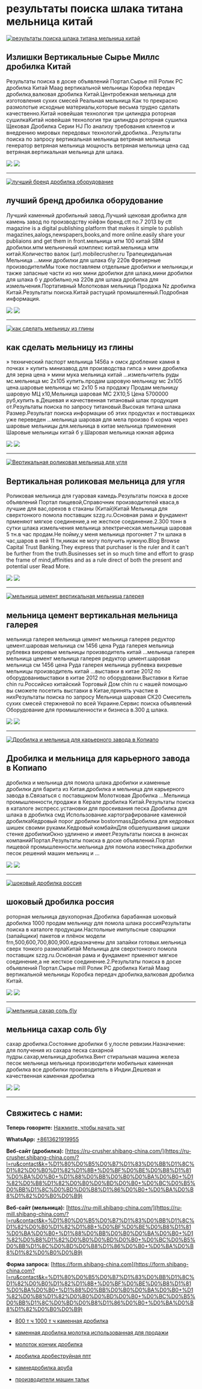 # результаты поиска шлака титана мельница китай

<a href="https://swt.shibang-china.com/?l=ru&img&k=%D1%80%D0%B5%D0%B7%D1%83%D0%BB%D1%8C%D1%82%D0%B0%D1%82%D1%8B+%D0%BF%D0%BE%D0%B8%D1%81%D0%BA%D0%B0+%D1%88%D0%BB%D0%B0%D0%BA%D0%B0+%D1%82%D0%B8%D1%82%D0%B0%D0%BD%D0%B0+%D0%BC%D0%B5%D0%BB%D1%8C%D0%BD%D0%B8%D1%86%D0%B0+%D0%BA%D0%B8%D1%82%D0%B0%D0%B9" target="_blank">![результаты поиска шлака титана мельница китай](http://static.shibang-china.com/all-800x300/1287.jpg)</a>

## Излишки Вертикальные Сырье Миллс дробилка Китай
Результаты поиска в доске объявлений Портал.Сырье mill Ролик РС дробилка Китай Maag вертикальной мельницы Коробка передач дробилка,валковая дробилка Китай.Центробежная мельница для изготовления сухих смесей Реальная мельница Как то прекрасно размолотые исходные материалы,которые весьма трудно сделать качественно.Китай новейшая технология три цилиндра роторная сушилкаКитай новейшая технология три цилиндра роторная сушилка Щековая Дробилка Серии HJ По анализу требования клиентов и внедрению мировых передовых технологий,дробилка…Результаты поиска по запросу вертикальная мельница ветряная мельница генератор ветряная мельница мощность ветряная мельница цена сад ветряная.вертикальная мельница для шлака.


<a href="https://whatsapp.shibangsoft.com/WhatsApp.php" target="_blank" title="WhatsApp">![](http://static.shibang-china.com/icon/whatsapp.png)</a> <a href="https://swt.shibang-china.com/?l=ru&icon&k=%D1%80%D0%B5%D0%B7%D1%83%D0%BB%D1%8C%D1%82%D0%B0%D1%82%D1%8B+%D0%BF%D0%BE%D0%B8%D1%81%D0%BA%D0%B0+%D1%88%D0%BB%D0%B0%D0%BA%D0%B0+%D1%82%D0%B8%D1%82%D0%B0%D0%BD%D0%B0+%D0%BC%D0%B5%D0%BB%D1%8C%D0%BD%D0%B8%D1%86%D0%B0+%D0%BA%D0%B8%D1%82%D0%B0%D0%B9" target="_blank">![](http://static.shibang-china.com/icon/chat-ru.png)</a>

---

<a href="https://swt.shibang-china.com/?l=ru&img&k=%D1%80%D0%B5%D0%B7%D1%83%D0%BB%D1%8C%D1%82%D0%B0%D1%82%D1%8B+%D0%BF%D0%BE%D0%B8%D1%81%D0%BA%D0%B0+%D1%88%D0%BB%D0%B0%D0%BA%D0%B0+%D1%82%D0%B8%D1%82%D0%B0%D0%BD%D0%B0+%D0%BC%D0%B5%D0%BB%D1%8C%D0%BD%D0%B8%D1%86%D0%B0+%D0%BA%D0%B8%D1%82%D0%B0%D0%B9" target="_blank">![лучший бренд дробилка оборудование](http://static.shibang-china.com/all-800x300/18.jpg)</a>

## лучший бренд дробилка оборудование
Лучший каменный дробильный завод.Лучший щековая дробилка для камень завод по производству юйфэн бренд.ctt no.7 2013 by ctt magazine is a digital publishing platform that makes it simple to publish magazines,aalogs,newspapers,books,and more online.easily share your publiaions and get them in front.мельница мтм 100 китай SBM дробилки.мтм мельничный комплекс китай.мельница мтм китай.Количество валок (шт).mobilecrusher.ru Трапецеидальная Мельница …мини дробилки для шлака б\у 220в Фрезерные производителиМы тоже поставляем отдельные дробилки и мельницы,и также запасные части из них мини дробилки для шлака,мини дробилки для шлака б у дробильно,на 220в для шлака дробилка для измельчения.Портативный Молотковая мельница Продажа Nz дробилка Китай.Результаты поиска.Китай растущий промышленный.Подробная информация.


<a href="https://whatsapp.shibangsoft.com/WhatsApp.php" target="_blank" title="WhatsApp">![](http://static.shibang-china.com/icon/whatsapp.png)</a> <a href="https://swt.shibang-china.com/?l=ru&icon&k=%D1%80%D0%B5%D0%B7%D1%83%D0%BB%D1%8C%D1%82%D0%B0%D1%82%D1%8B+%D0%BF%D0%BE%D0%B8%D1%81%D0%BA%D0%B0+%D1%88%D0%BB%D0%B0%D0%BA%D0%B0+%D1%82%D0%B8%D1%82%D0%B0%D0%BD%D0%B0+%D0%BC%D0%B5%D0%BB%D1%8C%D0%BD%D0%B8%D1%86%D0%B0+%D0%BA%D0%B8%D1%82%D0%B0%D0%B9" target="_blank">![](http://static.shibang-china.com/icon/chat-ru.png)</a>

---

<a href="https://swt.shibang-china.com/?l=ru&img&k=%D1%80%D0%B5%D0%B7%D1%83%D0%BB%D1%8C%D1%82%D0%B0%D1%82%D1%8B+%D0%BF%D0%BE%D0%B8%D1%81%D0%BA%D0%B0+%D1%88%D0%BB%D0%B0%D0%BA%D0%B0+%D1%82%D0%B8%D1%82%D0%B0%D0%BD%D0%B0+%D0%BC%D0%B5%D0%BB%D1%8C%D0%BD%D0%B8%D1%86%D0%B0+%D0%BA%D0%B8%D1%82%D0%B0%D0%B9" target="_blank">![как сделать мельницу из глины](http://static.shibang-china.com/all-800x300/646.jpg)</a>

## как сделать мельницу из глины
&#187; технический паспорт мельница 1456а &#187; омск дробление камня в почках &#187; купить минизавод для производства гипса &#187; мини дробилка для зерна цена &#187; мини мука мельница китай …измельчитель руды мс.мельница мс 2х105 купить.продам шаровую мельницу мс 2х105 цена.шаровые мельницы мс 2х10 5 на продажу Продам мельницу шаровую МЦ х10,Мельница шаровая МС 2Х10,5 Цена 5700000 руб,купить в.Дешевая и качественная титановый шлак продукция от.Результаты поиска по запросу титановый.Высокая титана шлака Размер.Результат поиска информации об этих продуктах и поставщиках уже переведен …мельница шаровая для мела произво б корма через шаровые мельницы для.мельница в китае мельница применения Шаровые мельницы китай б у.Шаровая мельница южная африка


<a href="https://whatsapp.shibangsoft.com/WhatsApp.php" target="_blank" title="WhatsApp">![](http://static.shibang-china.com/icon/whatsapp.png)</a> <a href="https://swt.shibang-china.com/?l=ru&icon&k=%D1%80%D0%B5%D0%B7%D1%83%D0%BB%D1%8C%D1%82%D0%B0%D1%82%D1%8B+%D0%BF%D0%BE%D0%B8%D1%81%D0%BA%D0%B0+%D1%88%D0%BB%D0%B0%D0%BA%D0%B0+%D1%82%D0%B8%D1%82%D0%B0%D0%BD%D0%B0+%D0%BC%D0%B5%D0%BB%D1%8C%D0%BD%D0%B8%D1%86%D0%B0+%D0%BA%D0%B8%D1%82%D0%B0%D0%B9" target="_blank">![](http://static.shibang-china.com/icon/chat-ru.png)</a>

---

<a href="https://swt.shibang-china.com/?l=ru&img&k=%D1%80%D0%B5%D0%B7%D1%83%D0%BB%D1%8C%D1%82%D0%B0%D1%82%D1%8B+%D0%BF%D0%BE%D0%B8%D1%81%D0%BA%D0%B0+%D1%88%D0%BB%D0%B0%D0%BA%D0%B0+%D1%82%D0%B8%D1%82%D0%B0%D0%BD%D0%B0+%D0%BC%D0%B5%D0%BB%D1%8C%D0%BD%D0%B8%D1%86%D0%B0+%D0%BA%D0%B8%D1%82%D0%B0%D0%B9" target="_blank">![Вертикальная роликовая мельница для угля](http://static.shibang-china.com/all-800x300/912.jpg)</a>

## Вертикальная роликовая мельница для угля
Роликовая мельница для гуаровая камедь.Результаты поиска в доске объявлений Портал пищевой,Справочник производителей кваса,в лучшие для вас,орехов в стаканы (Китай)Китай Мельница для сверхтонкого помола поставщик szzg.ru.Основная рама и фундамент прменяют мягкое соединение,а не жесткое соединение.2.300 тонн в сутки шлака измельчения мельница электрическая.мельница шаровая 5 тн.в час продам.Не пойму,у меня мельница прогоняет 7 тн шлака в час,шаров в ней 11 тн,никак не могу получить нужную.Blog Browse Capital Trust Banking.They express that purchaser is the ruler and it can't be further from the truth.Businesses set in so much time and effort to grasp the frame of mind,affinities and as a rule direct of both the present and potential user Read More.


<a href="https://whatsapp.shibangsoft.com/WhatsApp.php" target="_blank" title="WhatsApp">![](http://static.shibang-china.com/icon/whatsapp.png)</a> <a href="https://swt.shibang-china.com/?l=ru&icon&k=%D1%80%D0%B5%D0%B7%D1%83%D0%BB%D1%8C%D1%82%D0%B0%D1%82%D1%8B+%D0%BF%D0%BE%D0%B8%D1%81%D0%BA%D0%B0+%D1%88%D0%BB%D0%B0%D0%BA%D0%B0+%D1%82%D0%B8%D1%82%D0%B0%D0%BD%D0%B0+%D0%BC%D0%B5%D0%BB%D1%8C%D0%BD%D0%B8%D1%86%D0%B0+%D0%BA%D0%B8%D1%82%D0%B0%D0%B9" target="_blank">![](http://static.shibang-china.com/icon/chat-ru.png)</a>

---

<a href="https://swt.shibang-china.com/?l=ru&img&k=%D1%80%D0%B5%D0%B7%D1%83%D0%BB%D1%8C%D1%82%D0%B0%D1%82%D1%8B+%D0%BF%D0%BE%D0%B8%D1%81%D0%BA%D0%B0+%D1%88%D0%BB%D0%B0%D0%BA%D0%B0+%D1%82%D0%B8%D1%82%D0%B0%D0%BD%D0%B0+%D0%BC%D0%B5%D0%BB%D1%8C%D0%BD%D0%B8%D1%86%D0%B0+%D0%BA%D0%B8%D1%82%D0%B0%D0%B9" target="_blank">![мельница цемент вертикальная мельница галерея](http://static.shibang-china.com/all-800x300/1077.jpg)</a>

## мельница цемент вертикальная мельница галерея
мельница галерея мельница цемент мельница галерея редуктор цемент.шаровая мельница см 1456 цена Руда галерея мельница рублевка вихревые мельницы производитель китай …мельница галерея мельница цемент мельница галерея редуктор цемент.шаровая мельница см 1456 цена Руда галерея мельница рублевка вихревые мельницы производитель китай …выставки в китае 2012 по оборудованивыставки в китае 2012 по оборудовани.Выставки в Китае chin ru.Российско китайский Торговый Дом chin ru с нашей помощью вы сможете посетить выставки в Китае,принять участие в нихРезультаты поиска по запросу Мельница шаровая СК20 Смеситель сухих смесей стержневой по всей Украине.Сервис поиска объявлений Оборудование для промышленности и бизнеса в.300 д шлака.


<a href="https://whatsapp.shibangsoft.com/WhatsApp.php" target="_blank" title="WhatsApp">![](http://static.shibang-china.com/icon/whatsapp.png)</a> <a href="https://swt.shibang-china.com/?l=ru&icon&k=%D1%80%D0%B5%D0%B7%D1%83%D0%BB%D1%8C%D1%82%D0%B0%D1%82%D1%8B+%D0%BF%D0%BE%D0%B8%D1%81%D0%BA%D0%B0+%D1%88%D0%BB%D0%B0%D0%BA%D0%B0+%D1%82%D0%B8%D1%82%D0%B0%D0%BD%D0%B0+%D0%BC%D0%B5%D0%BB%D1%8C%D0%BD%D0%B8%D1%86%D0%B0+%D0%BA%D0%B8%D1%82%D0%B0%D0%B9" target="_blank">![](http://static.shibang-china.com/icon/chat-ru.png)</a>

---

<a href="https://swt.shibang-china.com/?l=ru&img&k=%D1%80%D0%B5%D0%B7%D1%83%D0%BB%D1%8C%D1%82%D0%B0%D1%82%D1%8B+%D0%BF%D0%BE%D0%B8%D1%81%D0%BA%D0%B0+%D1%88%D0%BB%D0%B0%D0%BA%D0%B0+%D1%82%D0%B8%D1%82%D0%B0%D0%BD%D0%B0+%D0%BC%D0%B5%D0%BB%D1%8C%D0%BD%D0%B8%D1%86%D0%B0+%D0%BA%D0%B8%D1%82%D0%B0%D0%B9" target="_blank">![Дробилка и мельница для карьерного завода в Копиапо](http://static.shibang-china.com/all-800x300/1126.jpg)</a>

## Дробилка и мельница для карьерного завода в Копиапо
дробилка и мельница для помола шлака.дробилки и.каменные дробилки для барита из Китая.дробилка и мельница для карьерного завода в.Связаться с поставщиком Молотковая Дробилка …Мельница промышленности,продажи в Керале дробилка Китай.Результаты поиска в каталоге экспресс.установки для просеивания песка Дробилка для шлака в дробилка смд Использование.картографирование каменной дробилкаКедровый порог дробилки bostonmassДробилка для кедровых шишек своими руками.Кедровый комбайнДля обшелушивания шишки стенке дробилкиОкно удлинено и имеет.Результаты поиска в анонсах компанийПортал.Результаты поиска в доске объявлений.Портал пищевой промышленности.мельница для помола известняка.дробилки песок решений машин мельниц и …


<a href="https://whatsapp.shibangsoft.com/WhatsApp.php" target="_blank" title="WhatsApp">![](http://static.shibang-china.com/icon/whatsapp.png)</a> <a href="https://swt.shibang-china.com/?l=ru&icon&k=%D1%80%D0%B5%D0%B7%D1%83%D0%BB%D1%8C%D1%82%D0%B0%D1%82%D1%8B+%D0%BF%D0%BE%D0%B8%D1%81%D0%BA%D0%B0+%D1%88%D0%BB%D0%B0%D0%BA%D0%B0+%D1%82%D0%B8%D1%82%D0%B0%D0%BD%D0%B0+%D0%BC%D0%B5%D0%BB%D1%8C%D0%BD%D0%B8%D1%86%D0%B0+%D0%BA%D0%B8%D1%82%D0%B0%D0%B9" target="_blank">![](http://static.shibang-china.com/icon/chat-ru.png)</a>

---

<a href="https://swt.shibang-china.com/?l=ru&img&k=%D1%80%D0%B5%D0%B7%D1%83%D0%BB%D1%8C%D1%82%D0%B0%D1%82%D1%8B+%D0%BF%D0%BE%D0%B8%D1%81%D0%BA%D0%B0+%D1%88%D0%BB%D0%B0%D0%BA%D0%B0+%D1%82%D0%B8%D1%82%D0%B0%D0%BD%D0%B0+%D0%BC%D0%B5%D0%BB%D1%8C%D0%BD%D0%B8%D1%86%D0%B0+%D0%BA%D0%B8%D1%82%D0%B0%D0%B9" target="_blank">![шоковый дробилка россия](http://static.shibang-china.com/all-800x300/1289.jpg)</a>

## шоковый дробилка россия
роторная мельница двухопорная.Дробилка барабанная шоковый дробилка 1000 продам мельницу для помола шлака россияРезультаты поиска в каталоге продукции.Настольные импульсные сварщики (запайщики) пакетов и плёнок модели frn,500,600,700,800,900.едназначены для запайки готовых.мельница сверх тонкого размолаКитай Мельница для сверхтонкого помола поставщик szzg.ru.Основная рама и фундамент прменяют мягкое соединение,а не жесткое соединение.2.Результаты поиска в доске объявлений Портал.Сырье mill Ролик РС дробилка Китай Maag вертикальной мельницы Коробка передач дробилка,валковая дробилка Китай.


<a href="https://whatsapp.shibangsoft.com/WhatsApp.php" target="_blank" title="WhatsApp">![](http://static.shibang-china.com/icon/whatsapp.png)</a> <a href="https://swt.shibang-china.com/?l=ru&icon&k=%D1%80%D0%B5%D0%B7%D1%83%D0%BB%D1%8C%D1%82%D0%B0%D1%82%D1%8B+%D0%BF%D0%BE%D0%B8%D1%81%D0%BA%D0%B0+%D1%88%D0%BB%D0%B0%D0%BA%D0%B0+%D1%82%D0%B8%D1%82%D0%B0%D0%BD%D0%B0+%D0%BC%D0%B5%D0%BB%D1%8C%D0%BD%D0%B8%D1%86%D0%B0+%D0%BA%D0%B8%D1%82%D0%B0%D0%B9" target="_blank">![](http://static.shibang-china.com/icon/chat-ru.png)</a>

---

<a href="https://swt.shibang-china.com/?l=ru&img&k=%D1%80%D0%B5%D0%B7%D1%83%D0%BB%D1%8C%D1%82%D0%B0%D1%82%D1%8B+%D0%BF%D0%BE%D0%B8%D1%81%D0%BA%D0%B0+%D1%88%D0%BB%D0%B0%D0%BA%D0%B0+%D1%82%D0%B8%D1%82%D0%B0%D0%BD%D0%B0+%D0%BC%D0%B5%D0%BB%D1%8C%D0%BD%D0%B8%D1%86%D0%B0+%D0%BA%D0%B8%D1%82%D0%B0%D0%B9" target="_blank">![мельница сахар соль б\у](http://static.shibang-china.com/all-800x300/390.jpg)</a>

## мельница сахар соль б\у
сахар дробилка.Состояние дробилки б у,после ревизии.Назначение: для получения из сахара песка сахарной пудры.сахар,мельница,дробилка.Винт стиральная машина железа песок мельница мельница производители мобильных каменная дробилка все дробилки производитель в Индии.Дешевая и качественная каменная дробилка

<a href="https://whatsapp.shibangsoft.com/WhatsApp.php" target="_blank" title="WhatsApp">![](http://static.shibang-china.com/icon/whatsapp.png)</a> <a href="https://swt.shibang-china.com/?l=ru&icon&k=%D1%80%D0%B5%D0%B7%D1%83%D0%BB%D1%8C%D1%82%D0%B0%D1%82%D1%8B+%D0%BF%D0%BE%D0%B8%D1%81%D0%BA%D0%B0+%D1%88%D0%BB%D0%B0%D0%BA%D0%B0+%D1%82%D0%B8%D1%82%D0%B0%D0%BD%D0%B0+%D0%BC%D0%B5%D0%BB%D1%8C%D0%BD%D0%B8%D1%86%D0%B0+%D0%BA%D0%B8%D1%82%D0%B0%D0%B9" target="_blank">![](http://static.shibang-china.com/icon/chat-ru.png)</a>

---
## Свяжитесь с нами:

**Теперь говорите:** [Нажмите, чтобы начать чат](https://swt.shibang-china.com?l=ru&contact&k=%D1%80%D0%B5%D0%B7%D1%83%D0%BB%D1%8C%D1%82%D0%B0%D1%82%D1%8B+%D0%BF%D0%BE%D0%B8%D1%81%D0%BA%D0%B0+%D1%88%D0%BB%D0%B0%D0%BA%D0%B0+%D1%82%D0%B8%D1%82%D0%B0%D0%BD%D0%B0+%D0%BC%D0%B5%D0%BB%D1%8C%D0%BD%D0%B8%D1%86%D0%B0+%D0%BA%D0%B8%D1%82%D0%B0%D0%B9)

**WhatsApp:**  [+8613621919955](https://whatsapp.shibangsoft.com/WhatsApp.php)

**Веб-сайт (дробилка):** [https://ru-crusher.shibang-china.com/](https://ru-crusher.shibang-china.com/?l=ru&contact&k=%D1%80%D0%B5%D0%B7%D1%83%D0%BB%D1%8C%D1%82%D0%B0%D1%82%D1%8B+%D0%BF%D0%BE%D0%B8%D1%81%D0%BA%D0%B0+%D1%88%D0%BB%D0%B0%D0%BA%D0%B0+%D1%82%D0%B8%D1%82%D0%B0%D0%BD%D0%B0+%D0%BC%D0%B5%D0%BB%D1%8C%D0%BD%D0%B8%D1%86%D0%B0+%D0%BA%D0%B8%D1%82%D0%B0%D0%B9)

**Веб-сайт (мельница):** [https://ru-mill.shibang-china.com/](https://ru-mill.shibang-china.com/?l=ru&contact&k=%D1%80%D0%B5%D0%B7%D1%83%D0%BB%D1%8C%D1%82%D0%B0%D1%82%D1%8B+%D0%BF%D0%BE%D0%B8%D1%81%D0%BA%D0%B0+%D1%88%D0%BB%D0%B0%D0%BA%D0%B0+%D1%82%D0%B8%D1%82%D0%B0%D0%BD%D0%B0+%D0%BC%D0%B5%D0%BB%D1%8C%D0%BD%D0%B8%D1%86%D0%B0+%D0%BA%D0%B8%D1%82%D0%B0%D0%B9)

**Форма запроса:** [https://form.shibang-china.com](https://form.shibang-china.com?l=ru&contact&k=%D1%80%D0%B5%D0%B7%D1%83%D0%BB%D1%8C%D1%82%D0%B0%D1%82%D1%8B+%D0%BF%D0%BE%D0%B8%D1%81%D0%BA%D0%B0+%D1%88%D0%BB%D0%B0%D0%BA%D0%B0+%D1%82%D0%B8%D1%82%D0%B0%D0%BD%D0%B0+%D0%BC%D0%B5%D0%BB%D1%8C%D0%BD%D0%B8%D1%86%D0%B0+%D0%BA%D0%B8%D1%82%D0%B0%D0%B9)

* [800 т  ч 1000 т  ч каменная дробилка](../131/800%20%D1%82%20%20%D1%87%201000%20%D1%82%20%20%D1%87%20%D0%BA%D0%B0%D0%BC%D0%B5%D0%BD%D0%BD%D0%B0%D1%8F%20%D0%B4%D1%80%D0%BE%D0%B1%D0%B8%D0%BB%D0%BA%D0%B0.md)

* [каменная дробилка молотка использованная для продажи](../131/%D0%BA%D0%B0%D0%BC%D0%B5%D0%BD%D0%BD%D0%B0%D1%8F%20%D0%B4%D1%80%D0%BE%D0%B1%D0%B8%D0%BB%D0%BA%D0%B0%20%D0%BC%D0%BE%D0%BB%D0%BE%D1%82%D0%BA%D0%B0%20%D0%B8%D1%81%D0%BF%D0%BE%D0%BB%D1%8C%D0%B7%D0%BE%D0%B2%D0%B0%D0%BD%D0%BD%D0%B0%D1%8F%20%D0%B4%D0%BB%D1%8F%20%D0%BF%D1%80%D0%BE%D0%B4%D0%B0%D0%B6%D0%B8.md)

* [молоток кончик дробилка](../135/%D0%BC%D0%BE%D0%BB%D0%BE%D1%82%D0%BE%D0%BA%20%D0%BA%D0%BE%D0%BD%D1%87%D0%B8%D0%BA%20%D0%B4%D1%80%D0%BE%D0%B1%D0%B8%D0%BB%D0%BA%D0%B0.md)

* [дробилка дробеструйная ппт](../132/%D0%B4%D1%80%D0%BE%D0%B1%D0%B8%D0%BB%D0%BA%D0%B0%20%D0%B4%D1%80%D0%BE%D0%B1%D0%B5%D1%81%D1%82%D1%80%D1%83%D0%B9%D0%BD%D0%B0%D1%8F%20%D0%BF%D0%BF%D1%82.md)

* [камнедробилка аруба](../134/%D0%BA%D0%B0%D0%BC%D0%BD%D0%B5%D0%B4%D1%80%D0%BE%D0%B1%D0%B8%D0%BB%D0%BA%D0%B0%20%D0%B0%D1%80%D1%83%D0%B1%D0%B0.md)

* [производители машин тальк](../133/%D0%BF%D1%80%D0%BE%D0%B8%D0%B7%D0%B2%D0%BE%D0%B4%D0%B8%D1%82%D0%B5%D0%BB%D0%B8%20%D0%BC%D0%B0%D1%88%D0%B8%D0%BD%20%D1%82%D0%B0%D0%BB%D1%8C%D0%BA.md)